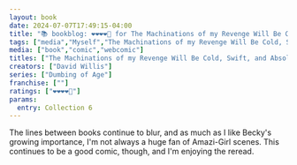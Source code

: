 ```yaml
---
layout: book
date: 2024-07-07T17:49:15-04:00
title: "📚 bookblog: ❤️❤️❤️❤️🖤 for The Machinations of my Revenge Will Be Cold, Swift, and Absolutely Ridiculous (A Sixth Dumbing of Age Collection), by David Willis"
tags: ["media","Myself","The Machinations of my Revenge Will Be Cold, Swift, and Absolutely Ridiculous","David Willis","Dumbing of Age","webcomics"]
media: ["book","comic","webcomic"]
titles: ["The Machinations of my Revenge Will Be Cold, Swift, and Absolutely Ridiculous"]
creators: ["David Willis"]
series: ["Dumbing of Age"]
franchise: [""]
ratings: ["❤️❤️❤️❤️🖤"]
params:
  entry: Collection 6
---
```


The lines between books continue to blur, and as much as I like Becky's growing importance, I'm not always a huge fan of Amazi-Girl scenes. This continues to be a good comic, though, and I'm enjoying the reread.
